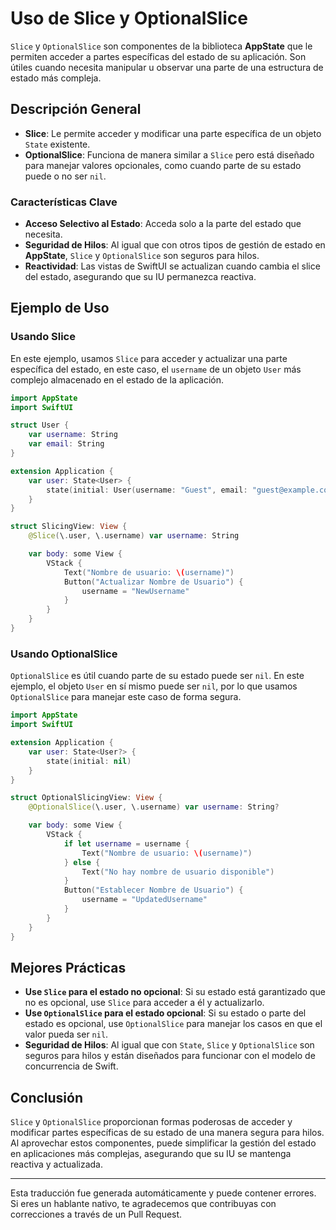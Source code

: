 # Uso de Slice y OptionalSlice

`Slice` y `OptionalSlice` son componentes de la biblioteca **AppState** que le permiten acceder a partes específicas del estado de su aplicación. Son útiles cuando necesita manipular u observar una parte de una estructura de estado más compleja.

## Descripción General

- **Slice**: Le permite acceder y modificar una parte específica de un objeto `State` existente.
- **OptionalSlice**: Funciona de manera similar a `Slice` pero está diseñado para manejar valores opcionales, como cuando parte de su estado puede o no ser `nil`.

### Características Clave

- **Acceso Selectivo al Estado**: Acceda solo a la parte del estado que necesita.
- **Seguridad de Hilos**: Al igual que con otros tipos de gestión de estado en **AppState**, `Slice` y `OptionalSlice` son seguros para hilos.
- **Reactividad**: Las vistas de SwiftUI se actualizan cuando cambia el slice del estado, asegurando que su IU permanezca reactiva.

## Ejemplo de Uso

### Usando Slice

En este ejemplo, usamos `Slice` para acceder y actualizar una parte específica del estado, en este caso, el `username` de un objeto `User` más complejo almacenado en el estado de la aplicación.

```swift
import AppState
import SwiftUI

struct User {
    var username: String
    var email: String
}

extension Application {
    var user: State<User> {
        state(initial: User(username: "Guest", email: "guest@example.com"))
    }
}

struct SlicingView: View {
    @Slice(\.user, \.username) var username: String

    var body: some View {
        VStack {
            Text("Nombre de usuario: \(username)")
            Button("Actualizar Nombre de Usuario") {
                username = "NewUsername"
            }
        }
    }
}
```

### Usando OptionalSlice

`OptionalSlice` es útil cuando parte de su estado puede ser `nil`. En este ejemplo, el objeto `User` en sí mismo puede ser `nil`, por lo que usamos `OptionalSlice` para manejar este caso de forma segura.

```swift
import AppState
import SwiftUI

extension Application {
    var user: State<User?> {
        state(initial: nil)
    }
}

struct OptionalSlicingView: View {
    @OptionalSlice(\.user, \.username) var username: String?

    var body: some View {
        VStack {
            if let username = username {
                Text("Nombre de usuario: \(username)")
            } else {
                Text("No hay nombre de usuario disponible")
            }
            Button("Establecer Nombre de Usuario") {
                username = "UpdatedUsername"
            }
        }
    }
}
```

## Mejores Prácticas

- **Use `Slice` para el estado no opcional**: Si su estado está garantizado que no es opcional, use `Slice` para acceder a él y actualizarlo.
- **Use `OptionalSlice` para el estado opcional**: Si su estado o parte del estado es opcional, use `OptionalSlice` para manejar los casos en que el valor pueda ser `nil`.
- **Seguridad de Hilos**: Al igual que con `State`, `Slice` y `OptionalSlice` son seguros para hilos y están diseñados para funcionar con el modelo de concurrencia de Swift.

## Conclusión

`Slice` y `OptionalSlice` proporcionan formas poderosas de acceder y modificar partes específicas de su estado de una manera segura para hilos. Al aprovechar estos componentes, puede simplificar la gestión del estado en aplicaciones más complejas, asegurando que su IU se mantenga reactiva y actualizada.

---
Esta traducción fue generada automáticamente y puede contener errores. Si eres un hablante nativo, te agradecemos que contribuyas con correcciones a través de un Pull Request.

